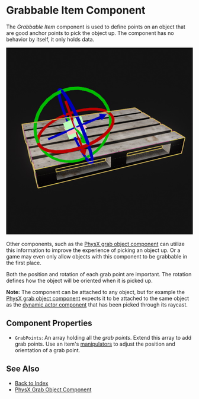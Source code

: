 # Grabbable Item Component

The *Grabbable Item* component is used to define points on an object that are good anchor points to pick the object up. The component has no behavior by itself, it only holds data.

![Item Grab Point](media/item-grab-point.jpg)

Other components, such as the [PhysX grab object component](../physics/special/physx-grab-object-component.md) can utilize this information to improve the experience of picking an object up. Or a game may even only allow objects with this component to be grabbable in the first place.

Both the position and rotation of each grab point are important. The rotation defines how the object will be oriented when it is picked up.

**Note:** The component can be attached to any object, but for example the [PhysX grab object component](../physics/special/physx-grab-object-component.md) expects it to be attached to the same object as the [dynamic actor component](../physics/actors/physx-dynamic-actor-component.md) that has been picked through its raycast.

## Component Properties

* `GrabPoints`: An array holding all the *grab points*. Extend this array to add grab points. Use an item's [manipulators](../scenes/gizmos.md#manipulators) to adjust the position and orientation of a grab point.

## See Also

* [Back to Index](../index.md)
* [PhysX Grab Object Component](../physics/special/physx-grab-object-component.md)
